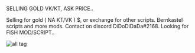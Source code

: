 SELLING GOLD VK/KT, ASK PRICE..


Selling for gold ( NA KT/VK ) $, or exchange for other scripts. Bernkastel scripts and more mods. 
Contact on discord DiDoDiDaDa#2168.
Looking for FISH MOD/SCRIPT..




![all tag](https://github.com/DiDoDiDaDa/Scripts/blob/master/scr.png?raw=true)
